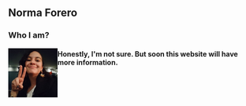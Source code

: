## Norma Forero
### Who I am?

<img align="left" width="100" height="100" src="images/Profile.jpg">

#### Honestly, I'm not sure. But soon this website will have more information. 
